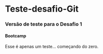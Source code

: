 # Teste-desafio-Git
### Versão de teste para o Desafio 1 
#### Bootcamp 

Esse é apenas um teste... começando do zero.
